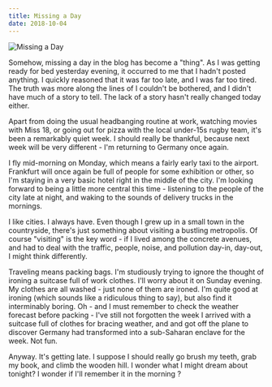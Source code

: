 ```yaml
---
title: Missing a Day
date: 2018-10-04
---
```


![Missing a Day](https://source.unsplash.com/03UCoidYvXw/1600x900)

Somehow, missing a day in the blog has become a "thing". As I was getting ready for bed yesterday evening, it occurred to me that I hadn't posted anything. I quickly reasoned that it was far too late, and I was far too tired. The truth was more along the lines of I couldn't be bothered, and I didn't have much of a story to tell. The lack of a story hasn't really changed today either.

Apart from doing the usual headbanging routine at work, watching movies with Miss 18, or going out for pizza with the local under-15s rugby team, it's been a remarkably quiet week. I should really be thankful, because next week will be very different - I'm returning to Germany once again.

I fly mid-morning on Monday, which means a fairly early taxi to the airport. Frankfurt will once again be full of people for some exhibition or other, so I'm staying in a very basic hotel right in the middle of the city. I'm looking forward to being a little more central this time - listening to the people of the city late at night, and waking to the sounds of delivery trucks in the mornings.

I like cities. I always have. Even though I grew up in a small town in the countryside, there's just something about visiting a bustling metropolis. Of course "visiting" is the key word - if I lived among the concrete avenues, and had to deal with the traffic, people, noise, and pollution day-in, day-out, I might think differently.

Traveling means packing bags. I'm studiously trying to ignore the thought of ironing a suitcase full of work clothes. I'll worry about it on Sunday evening. My clothes are all washed - just none of them are ironed. I'm quite good at ironing (which sounds like a ridiculous thing to say), but also find it interminably boring. Oh - and I must remember to check the weather forecast before packing - I've still not forgotten the week I arrived with a suitcase full of clothes for bracing weather, and and got off the plane to discover Germany had transformed into a sub-Saharan enclave for the week. Not fun.

Anyway. It's getting late. I suppose I should really go brush my teeth, grab my book, and climb the wooden hill. I wonder what I might dream about tonight? I wonder if I'll remember it in the morning ?